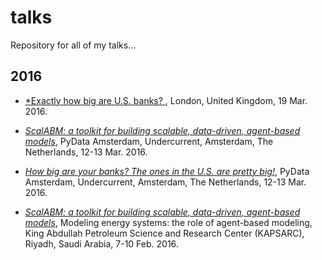 # talks
Repository for all of my talks...

## 2016
* [*Exactly how big are U.S. banks? ](https://nbviewer.jupyter.org/format/slides/github/davidrpugh/talks/blob/master/2016/kapsarc-interview/kapsarc-interview.ipynb#/), London, United Kingdom, 19 Mar. 2016.

* [*ScalABM: a toolkit for building scalable, data-driven, agent-based models*](https://nbviewer.jupyter.org/format/slides/github/davidrpugh/talks/blob/master/2016/pydata-amsterdam/lightning-talk.ipynb#/), PyData Amsterdam, Undercurrent, Amsterdam, The Netherlands, 12-13 Mar. 2016.

* [*How big are your banks? The ones in the U.S. are pretty big!*](https://nbviewer.jupyter.org/format/slides/github/davidrpugh/talks/blob/master/2016/pydata-amsterdam/pydata-amsterdam.ipynb#/), PyData Amsterdam, Undercurrent, Amsterdam, The Netherlands, 12-13 Mar. 2016.

* [*ScalABM: a toolkit for building scalable, data-driven, agent-based models*](https://nbviewer.jupyter.org/format/slides/github/davidrpugh/talks/blob/master/2016/kapsarc/kapsarc.ipynb#/), Modeling energy systems: the role of agent-based modeling, King Abdullah Petroleum Science and Research Center (KAPSARC), Riyadh, Saudi Arabia, 7-10 Feb. 2016.
